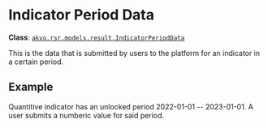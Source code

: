 # Indicator Period Data

**Class**: [`akvo.rsr.models.result.IndicatorPeriodData`](#akvo.rsr.models.result.IndicatorPeriodData)

This is the data that is submitted by users to the platform for an indicator in a certain period.

## Example

Quantitive indicator has an unlocked period 2022-01-01 -- 2023-01-01.
A user submits a numberic value for said period.
